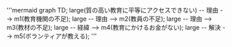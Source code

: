 '''mermaid
graph TD;
large(質の高い教育に平等にアクセスできない) -- 理由 --> m1(教育機関の不足);
large -- 理由 --> m2(教員の不足);
large -- 理由 --> m3(教材の不足);
large -- 経緯 --> m4(教育にかけるお金がない);
large -- 解決 --> m5(ボランティアが教える);
'''
